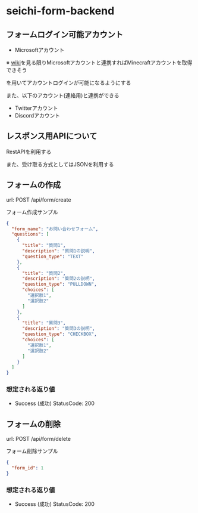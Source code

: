 # seichi-form-backend
 ## フォームログイン可能アカウント
 - Microsoftアカウント

 ※ [wiki](https://wiki.vg/Microsoft_Authentication_Scheme)を見る限りMicrosoftアカウントと連携すればMinecraftアカウントを取得できそう

 を用いてアカウントログインが可能になるようにする
 
 また、以下のアカウント(連絡用)と連携ができる
 - Twitterアカウント
 - Discordアカウント

 ## レスポンス用APIについて
 RestAPIを利用する

 また、受け取る方式としてはJSONを利用する

## フォームの作成
url: POST /api/form/create

フォーム作成サンプル
```json
{
  "form_name": "お問い合わせフォーム",
  "questions": [
    {
      "title": "質問1",
      "description": "質問1の説明",
      "question_type": "TEXT"
    },
    {
      "title": "質問2",
      "description": "質問2の説明",
      "question_type": "PULLDOWN",
      "choices": [
        "選択肢1",
        "選択肢2"
      ]
    },
    {
      "title": "質問3",
      "description": "質問3の説明",
      "question_type": "CHECKBOX",
      "choices": [
        "選択肢1",
        "選択肢2"
      ]
    }
  ]
}
```

### 想定される返り値
- Success (成功) StatusCode: 200

## フォームの削除
url: POST /api/form/delete

フォーム削除サンプル
```json
{
  "form_id": 1
}
```

### 想定される返り値
- Success (成功) StatusCode: 200
